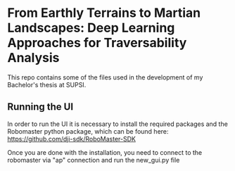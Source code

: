 # From Earthly Terrains to Martian Landscapes: Deep Learning Approaches for Traversability Analysis

This repo contains some of the files used in the development of my Bachelor's thesis at SUPSI.

## Running the UI
In order to run the UI it is necessary to install the required packages and the Robomaster python package, which can be found here: https://github.com/dji-sdk/RoboMaster-SDK

Once you are done with the installation, you need to connect to the robomaster via "ap" connection and run the new_gui.py file
